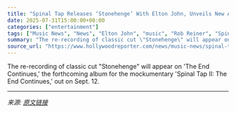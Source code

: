 ```yaml
---
title: "Spinal Tap Releases ‘Stonehenge’ With Elton John, Unveils New Album Tied to Mockumentary Sequel"
date: 2025-07-31T15:00:00+08:00
categories: ["entertainment"]
tags: ["Music News", "News", "Elton John", "music", "Rob Reiner", "Spinal Tap II: The End Continues", "This Is Spinal Tap"]
summary: "The re-recording of classic cut \"Stonehenge\" will appear on 'The End Continues,' the forthcoming album for the mockumentary 'Spinal Tap II: The End Continues,' out on Sept. 12."
source_url: "https://www.hollywoodreporter.com/news/music-news/spinal-tap-stonehenge-elton-john-the-end-continues-film-1236334519/"
---
```


The re-recording of classic cut "Stonehenge" will appear on 'The End Continues,' the forthcoming album for the mockumentary 'Spinal Tap II: The End Continues,' out on Sept. 12.

---

*来源: [原文链接](https://www.hollywoodreporter.com/news/music-news/spinal-tap-stonehenge-elton-john-the-end-continues-film-1236334519/)*
